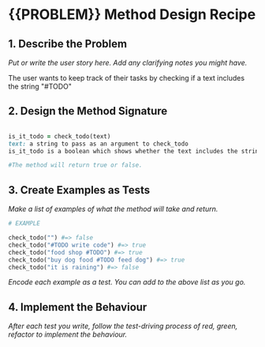 # {{PROBLEM}} Method Design Recipe

## 1. Describe the Problem

_Put or write the user story here. Add any clarifying notes you might have._

The user wants to keep track of their tasks by checking if a text includes the string "#TODO"

## 2. Design the Method Signature
```ruby 

is_it_todo = check_todo(text)
text: a string to pass as an argument to check_todo
is_it_todo is a boolean which shows whether the text includes the string "#TODO"

#The method will return true or false.
```

## 3. Create Examples as Tests

_Make a list of examples of what the method will take and return._

```ruby
# EXAMPLE

check_todo("") #=> false
check_todo("#TODO write code") #=> true
check_todo("food shop #TODO") #=> true
check_todo("buy dog food #TODO feed dog") #=> true
check_todo("it is raining") #=> false

```

_Encode each example as a test. You can add to the above list as you go._

## 4. Implement the Behaviour

_After each test you write, follow the test-driving process of red, green, refactor to implement the behaviour._
